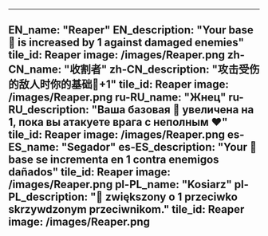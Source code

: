 ---

EN_name: "Reaper"
EN_description: "Your base 🔸 is increased by 1 against damaged enemies"
tile_id: Reaper
image: /images/Reaper.png
zh-CN_name: "收割者"
zh-CN_description: "攻击受伤的敌人时你的基础🔸+1"
tile_id: Reaper
image: /images/Reaper.png
ru-RU_name: "Жнец"
ru-RU_description: "Ваша базовая 🔸 увеличена на 1, пока вы атакуете врага с неполным ❤️"
tile_id: Reaper
image: /images/Reaper.png
es-ES_name: "Segador"
es-ES_description: "Your 🔸 base se incrementa en 1 contra enemigos dañados"
tile_id: Reaper
image: /images/Reaper.png
pl-PL_name: "Kosiarz"
pl-PL_description: "🔸 zwiększony o 1 przeciwko skrzywdzonym przeciwnikom."
tile_id: Reaper
image: /images/Reaper.png
---
